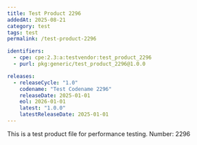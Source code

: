 ```yaml
---
title: Test Product 2296
addedAt: 2025-08-21
category: test
tags: test
permalink: /test-product-2296

identifiers:
  - cpe: cpe:2.3:a:testvendor:test_product_2296
  - purl: pkg:generic/test_product_2296@1.0.0

releases:
  - releaseCycle: "1.0"
    codename: "Test Codename 2296"
    releaseDate: 2025-01-01
    eol: 2026-01-01
    latest: "1.0.0"
    latestReleaseDate: 2025-01-01
---
```


This is a test product file for performance testing. Number: 2296

